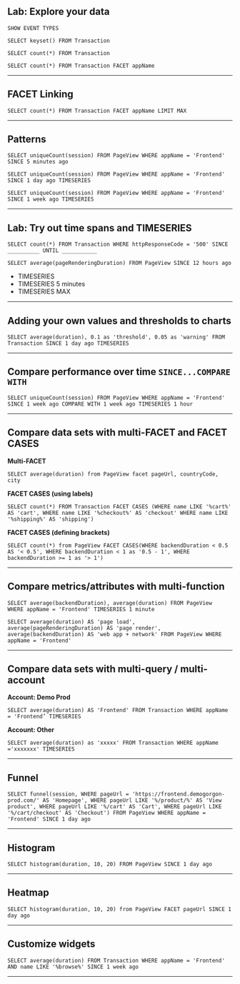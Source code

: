 Lab: Explore your data
---
`SHOW EVENT TYPES`

`SELECT keyset() FROM Transaction`

`SELECT count(*) FROM Transaction`

`SELECT count(*) FROM Transaction FACET appName`

---
FACET Linking
---
`SELECT count(*) FROM Transaction FACET appName LIMIT MAX`

---
Patterns
---
`SELECT uniqueCount(session) FROM PageView WHERE appName = 'Frontend' SINCE 5 minutes ago`

`SELECT uniqueCount(session) FROM PageView WHERE appName = 'Frontend' SINCE 1 day ago TIMESERIES`

`SELECT uniqueCount(session) FROM PageView WHERE appName = 'Frontend' SINCE 1 week ago TIMESERIES`

---
Lab: Try out time spans and TIMESERIES
---
`SELECT count(*) FROM Transaction WHERE httpResponseCode = '500' SINCE __________ UNTIL ___________`

`SELECT average(pageRenderingDuration) FROM PageView SINCE 12 hours ago`

- TIMESERIES
- TIMESERIES 5 minutes
- TIMESERIES MAX

---
Adding your own values and thresholds to charts
---
`SELECT average(duration), 0.1 as 'threshold', 0.05 as 'warning' FROM Transaction SINCE 1 day ago TIMESERIES`

---
Compare performance over time `SINCE...COMPARE WITH` 
---
`SELECT uniqueCount(session) FROM PageView WHERE appName = 'Frontend' SINCE 1 week ago COMPARE WITH 1 week ago TIMESERIES 1 hour`

---
Compare data sets with multi-FACET and FACET CASES
---
**Multi-FACET**

`SELECT average(duration) from PageView facet pageUrl, countryCode, city`

**FACET CASES (using labels)**

`SELECT count(*) FROM Transaction FACET CASES (WHERE name LIKE '%cart%' AS 'cart', WHERE name LIKE '%checkout%' AS 'checkout' WHERE name LIKE '%shipping%' AS 'shipping')`

**FACET CASES (defining brackets)**

`SELECT count(*) from PageView FACET CASES(WHERE backendDuration < 0.5 AS '< 0.5', WHERE backendDuration < 1 as '0.5 - 1', WHERE backendDuration >= 1 as '> 1')`

---
Compare metrics/attributes with multi-function 
---
`SELECT average(backendDuration), average(duration) FROM PageView 
WHERE appName = 'Frontend' TIMESERIES 1 minute`

`SELECT average(duration) AS 'page load', average(pageRenderingDuration) AS 'page render', average(backendDuration) AS 'web app + network' FROM PageView WHERE appName = 'Frontend'`

---
Compare data sets with multi-query / multi-account
---

**Account: Demo Prod**

`SELECT average(duration) AS 'Frontend' FROM Transaction WHERE appName = 'Frontend’ TIMESERIES`

**Account: Other**

`SELECT average(duration) as 'xxxxx' FROM Transaction WHERE appName ='xxxxxxx' TIMESERIES`

---
Funnel
---
`SELECT funnel(session, WHERE pageUrl = 'https://frontend.demogorgon-prod.com/' AS 'Homepage', WHERE pageUrl LIKE '%/product/%' AS 'View product', WHERE pageUrl LIKE '%/cart' AS 'Cart', WHERE pageUrl LIKE '%/cart/checkout' AS 'Checkout') FROM PageView WHERE appName = 'Frontend' SINCE 1 day ago`

---
Histogram
---
`SELECT histogram(duration, 10, 20) FROM PageView SINCE 1 day ago`

---
Heatmap
---
`SELECT histogram(duration, 10, 20) from PageView FACET pageUrl SINCE 1 day ago`

---
Customize widgets
---
`SELECT average(duration) FROM Transaction
WHERE appName = 'Frontend' AND name LIKE '%browse%' SINCE 1 week ago`

---
